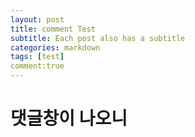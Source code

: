 ```yaml
---
layout: post
title: comment Test
subtitle: Each post also has a subtitle
categories: markdown
tags: [test]
comment:true
---
```


# 댓글창이 나오니
